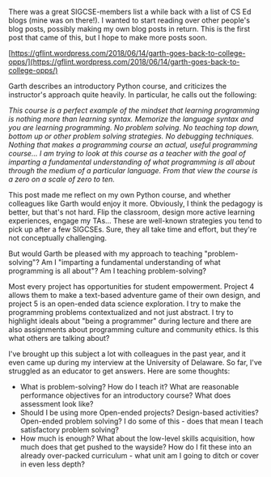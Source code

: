 There was a great SIGCSE-members list a while back with a list of CS Ed blogs (mine was on there!). I wanted to start reading over other people's blog posts, possibly making my own blog posts in return. This is the first post that came of this, but I hope to make more posts soon.

[https://gflint.wordpress.com/2018/06/14/garth-goes-back-to-college-opps/](https://gflint.wordpress.com/2018/06/14/garth-goes-back-to-college-opps/)

Garth describes an introductory Python course, and criticizes the instructor's approach quite heavily. In particular, he calls out the following:

_This course is a perfect example of the mindset that learning programming is nothing more than learning syntax. Memorize the language syntax and you are learning programming. No problem solving. No teaching top down, bottom up or other problem solving strategies. No debugging techniques. Nothing that makes a programming course an actual, useful programming course... I am trying to look at this course as a teacher with the goal of imparting a fundamental understanding of what programming is all about through the medium of a particular language. From that view the course is a zero on a scale of zero to ten._  

This post made me reflect on my own Python course, and whether colleagues like Garth would enjoy it more. Obviously, I think the pedagogy is better, but that's not hard. Flip the classroom, design more active learning experiences, engage my TAs... These are well-known strategies you tend to pick up after a few SIGCSEs. Sure, they all take time and effort, but they're not conceptually challenging.

But would Garth be pleased with my approach to teaching "problem-solving"? Am I "imparting a fundamental understanding of what programming is all about"? Am I teaching problem-solving?

Most every project has opportunities for student empowerment. Project 4 allows them to make a text-based adventure game of their own design, and project 5 is an open-ended data science exploration. I try to make the programming problems contextualized and not just abstract. I try to highlight ideals about "being a programmer" during lecture and there are also assignments about programming culture and community ethics. Is this what others are talking about?

I've brought up this subject a lot with colleagues in the past year, and it even came up during my interview at the University of Delaware. So far, I've struggled as an educator to get answers. Here are some thoughts:

* What is problem-solving? How do I teach it? What are reasonable performance objectives for an introductory course? What does assessment look like?
* Should I be using more Open-ended projects? Design-based activities? Open-ended problem solving? I do some of this - does that mean I teach satisfactory problem solving?
* How much is enough? What about the low-level skills acquisition, how much does that get pushed to the wayside? How do I fit these into an already over-packed curriculum - what unit am I going to ditch or cover in even less depth?
